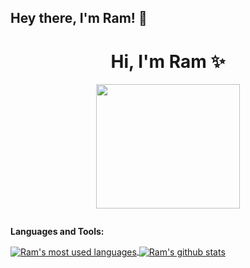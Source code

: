 ## Hey there, I'm Ram! 👋



<h1 align="center"> Hi, I'm Ram ✨</h1>

<p align="center">
  <img src="https://github.com/jmau111/jmau111/blob/master/images/malabar.gif" width="230" height="199" alt="">
</p>



<p align="center">
  <img src="https://github.com/ram5353/ram5353/blob/master/images/wavy.svg" wdith="100%" alt="">
</p>

**Languages and Tools:**  

<a href="https://github.com/ram5353">
  <img align="center" src="https://github-readme-stats.vercel.app/api/top-langs/?username=ram5353&theme=light&count_private=true&layout=compact" alt="Ram's most used languages" />
</a>
<a href="https://github.com/ram5353">
 <img align="center" src="https://github-readme-stats.vercel.app/api?username=ram5353&show_icons=true&theme=light&line_height=27&include_all_commits=true&count_private=true&hide=issues,prs,contribs" alt="Ram's github stats"/>
</a>

